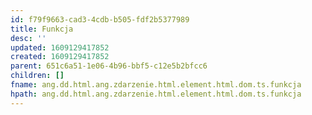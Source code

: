 ```yaml
---
id: f79f9663-cad3-4cdb-b505-fdf2b5377989
title: Funkcja
desc: ''
updated: 1609129417852
created: 1609129417852
parent: 651c6a51-1e06-4b96-bbf5-c12e5b2bfcc6
children: []
fname: ang.dd.html.ang.zdarzenie.html.element.html.dom.ts.funkcja
hpath: ang.dd.html.ang.zdarzenie.html.element.html.dom.ts.funkcja
---
```



